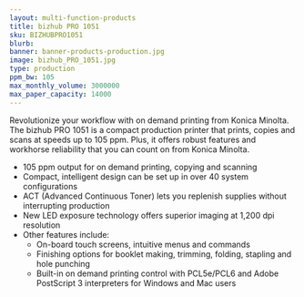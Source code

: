 ```yaml
---
layout: multi-function-products
title: bizhub PRO 1051
sku: BIZHUBPRO1051
blurb:
banner: banner-products-production.jpg
image: bizhub_PRO_1051.jpg
type: production
ppm_bw: 105
max_monthly_volume: 3000000
max_paper_capacity: 14000
---
```


Revolutionize your workflow with on demand printing from Konica Minolta. The bizhub PRO 1051 is a compact production printer that prints, copies and scans at speeds up to 105 ppm. Plus, it offers robust features and workhorse reliability that you can count on from Konica Minolta.

* 105 ppm output for on demand printing, copying and scanning
* Compact, intelligent design can be set up in over 40 system configurations
* ACT (Advanced Continuous Toner) lets you replenish supplies without interrupting production
* New LED exposure technology offers superior imaging at 1,200 dpi resolution
* Other features include:
  * On-board touch screens, intuitive menus and commands
  * Finishing options for booklet making, trimming, folding, stapling and hole punching
  * Built-in on demand printing control with PCL5e/PCL6 and Adobe PostScript 3 interpreters for Windows and Mac users
